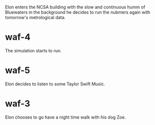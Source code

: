 Elon enters the NCSA building with the slow and continuous humm of Bluewaters in the background he decides to run the nubmers again with tomorrow's metrological data.

# waf-4
The simulation starts to run.

# waf-5
Elon decides to listen to some Taylor Swift Music.

# waf-3
Elon chooses to go have a night time walk with his dog Zoe.
